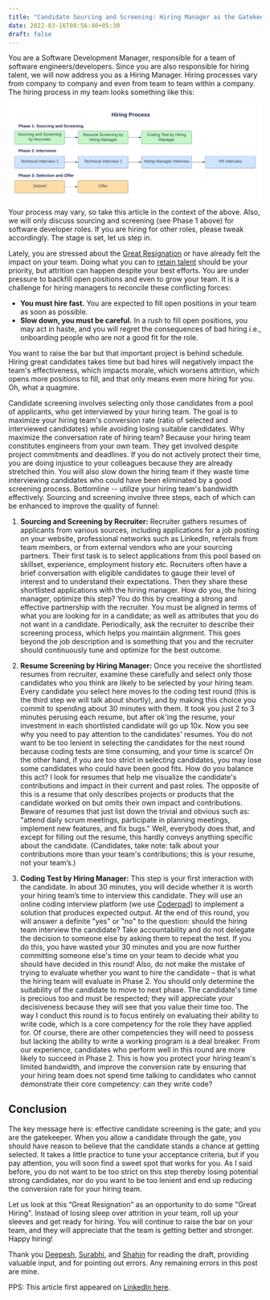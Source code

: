 ```yaml
---
title: "Candidate Sourcing and Screening: Hiring Manager as the Gatekeeper"
date: 2022-03-16T08:56:40+05:30
draft: false
---
```


You are a Software Development Manager, responsible for a team of software engineers/developers. Since you are also responsible for hiring talent, we will now address you as a Hiring Manager. Hiring processes vary from company to company and even from team to team within a company. The hiring process in my team looks something like this:

<img src="/images/hiring_process.png" alt="Hiring Process ok?" style="max-height: auto; max-width: 100%;" />

Your process may vary, so take this article in the context of the above. Also, we will only discuss sourcing and screening (see Phase 1 above) for software developer roles. If you are hiring for other roles, please tweak accordingly. The stage is set, let us step in.

Lately, you are stressed about the [Great Resignation][5] or have already felt the impact on your team. Doing what you can to [retain talent][6] should be your priority, but attrition can happen despite your best efforts. You are under pressure to backfill open positions and even to grow your team. It is a challenge for hiring managers to reconcile these conflicting forces:

- **You must hire fast.** You are expected to fill open positions in your team as soon as possible.
- **Slow down, you must be careful.** In a rush to fill open positions, you may act in haste, and you will regret the consequences of bad hiring i.e., onboarding people who are not a good fit for the role.

You want to raise the bar but that important project is behind schedule. Hiring great candidates takes time but bad hires will negatively impact the team's effectiveness, which impacts morale, which worsens attrition, which opens more positions to fill, and that only means even more hiring for you. Oh, what a quagmire.

Candidate screening involves selecting only those candidates from a pool of applicants, who get interviewed by your hiring team. The goal is to maximize your hiring team's conversion rate (ratio of selected and interviewed candidates) while avoiding losing suitable candidates. Why maximize the conversation rate of hiring team? Because your hiring team constitutes engineers from your own team. They get involved despite project commitments and deadlines. If you do not actively protect their time, you are doing injustice to your colleagues because they are already stretched thin. You will also slow down the hiring team if they waste time interviewing candidates who could have been eliminated by a good screening process. Bottomline -- utilize your hiring team's bandwidth effectively. Sourcing and screening involve three steps, each of which can be enhanced to improve the quality of funnel:

1. **Sourcing and Screening by Recruiter:** Recruiter gathers resumes of applicants from various sources, including applications for a job posting on your website, professional networks such as LinkedIn, referrals from team members, or from external vendors who are your sourcing partners. Their first task is to select applications from this pool based on skillset, experience, employment history etc. Recruiters often have a brief conversation with eligible candidates to gauge their level of interest and to understand their expectations. Then they share these shortlisted applications with the hiring manager. How do you, the hiring manager, optimize this step? You do this by creating a strong and effective partnership with the recruiter. You must be aligned in terms of what you are looking for in a candidate; as well as attributes that you do not want in a candidate. Periodically, ask the recruiter to describe their screening process, which helps you maintain alignment. This goes beyond the job description and is something that you and the recruiter should continuously tune and optimize for the best outcome.

2. **Resume Screening by Hiring Manager:** Once you receive the shortlisted resumes from recruiter, examine these carefully and select only those candidates who you think are likely to be selected by your hiring team. Every candidate you select here moves to the coding test round (this is the third step we will talk about shortly), and by making this choice you commit to spending about 30 minutes with them. It took you just 2 to 3 minutes perusing each resume, but after ok'ing the resume, your investment in each shortlisted candidate will go up 10x. Now you see why you need to pay attention to the candidates' resumes. You do not want to be too lenient in selecting the candidates for the next round because coding tests are time consuming, and your time is scarce! On the other hand, if you are too strict in selecting candidates, you may lose some candidates who could have been good fits. How do you balance this act? I look for resumes that help me visualize the candidate's contributions and impact in their current and past roles. The opposite of this is a resume that only describes projects or products that the candidate worked on but omits their own impact and contributions. Beware of resumes that just list down the trivial and obvious such as: "attend daily scrum meetings, participate in planning meetings, implement new features, and fix bugs." Well, everybody does that, and except for filling out the resume, this hardly conveys anything specific about the candidate. (Candidates, take note: talk about your contributions more than your team's contributions; this is your resume, not your team’s.)

3. **Coding Test by Hiring Manager:** This step is your first interaction with the candidate. In about 30 minutes, you will decide whether it is worth your hiring team’s time to interview this candidate. They will use an online coding interview platform (we use [Coderpad][7]) to implement a solution that produces expected output. At the end of this round, you will answer a definite "yes" or "no" to the question: should the hiring team interview the candidate? Take accountability and do not delegate the decision to someone else by asking them to repeat the test. If you do this, you have wasted your 30 minutes and you are now further committing someone else's time on your team to decide what you should have decided in this round! Also, do not make the mistake of trying to evaluate whether you want to hire the candidate – that is what the hiring team will evaluate in Phase 2. You should only determine the suitability of the candidate to move to next phase. The candidate's time is precious too and must be respected; they will appreciate your decisiveness because they will see that you value their time too. The way I conduct this round is to focus entirely on evaluating their ability to write code, which is a core competency for the role they have applied for. Of course, there are other competencies they will need to possess but lacking the ability to write a working program is a deal breaker. From our experience, candidates who perform well in this round are more likely to succeed in Phase 2. This is how you protect your hiring team's limited bandwidth, and improve the conversion rate by ensuring that your hiring team does not spend time talking to candidates who cannot demonstrate their core competency: can they write code?

## Conclusion

The key message here is: effective candidate screening is the gate; and you are the gatekeeper. When you allow a candidate through the gate, you should have reason to believe that the candidate stands a chance at getting selected. It takes a little practice to tune your acceptance criteria, but if you pay attention, you will soon find a sweet spot that works for you. As I said before, you do not want to be too strict on this step thereby losing potential strong candidates, nor do you want to be too lenient and end up reducing the conversion rate for your hiring team.

Let us look at this “Great Resignation” as an opportunity to do some "Great Hiring". Instead of losing sleep over attrition in your team, roll up your sleeves and get ready for hiring. You will continue to raise the bar on your team, and they will appreciate that the team is getting better and stronger. Happy hiring!

Thank you [Deepesh][1], [Surabhi][2], and [Shahin][3] for reading the draft, providing valuable input, and for pointing out errors. Any remaining errors in this post are mine.

PPS: This article first appeared on [LinkedIn here][4].

[1]: https://www.linkedin.com/in/deepeshpurswani/
[2]: https://www.linkedin.com/in/surabhi-aswal-0b0007a/
[3]: https://www.linkedin.com/in/sbasheer/
[4]: https://www.linkedin.com/pulse/five-golden-rules-great-video-interview-tapan-karecha/
[5]: https://en.wikipedia.org/wiki/Great_Resignation
[6]: https://blog.devgenius.io/keeping-developers-will-be-the-priority-in-great-developer-resignation-next-stage-9dfcdb6e75a4
[7]: https://coderpad.io/
